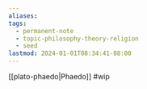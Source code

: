 ```yaml
---
aliases: 
tags:
  - permanent-note
  - topic-philosophy-theory-religion
  - seed
lastmod: 2024-01-01T08:34:41-08:00
---
```

[[plato-phaedo|Phaedo]] #wip 